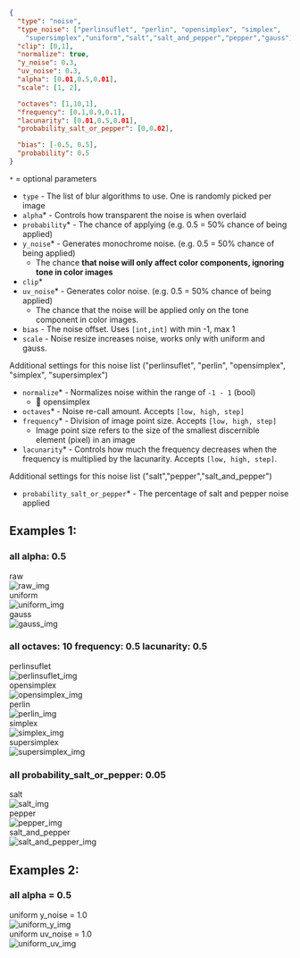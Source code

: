 ```json
{
  "type": "noise",
  "type_noise": ["perlinsuflet", "perlin", "opensimplex", "simplex",
    "supersimplex","uniform","salt","salt_and_pepper","pepper","gauss"],
  "clip": [0,1],
  "normalize": true,
  "y_noise": 0.3,
  "uv_noise": 0.3,
  "alpha": [0.01,0.5,0.01],
  "scale": [1, 2],

  "octaves": [1,10,1],
  "frequency": [0.1,0.9,0.1],
  "lacunarity": [0.01,0.5,0.01],
  "probability_salt_or_pepper": [0,0.02],

  "bias": [-0.5, 0.5],
  "probability": 0.5
}
```
`*` = optional parameters


- `type` - The list of blur algorithms to use. One is randomly picked per image
- `alpha`* - Controls how transparent the noise is when overlaid
- `probability`* - The chance of applying (e.g. 0.5 = 50% chance of being applied)
- `y_noise`* - Generates monochrome noise. (e.g. 0.5 = 50% chance of being applied)
  - The chance **that noise will only affect color components, ignoring tone in color images**
- `clip`* 
- `uv_noise`* - Generates color noise. (e.g. 0.5 = 50% chance of being applied)
  - The chance that the noise will be applied only on the tone component in color images.
- `bias` - The noise offset. Uses `[int,int]` with min -1, max 1
- `scale` - Noise resize increases noise, works only with uniform and gauss.

Additional settings for this noise list ("perlinsuflet", "perlin", "opensimplex", "simplex", "supersimplex")
- `normalize`* - Normalizes noise within the range of `-1 - 1` (bool)
  - 👋 opensimplex
- `octaves`* - Noise re-call amount. Accepts `[low, high, step]`
- `frequency`* - Division of image point size. Accepts `[low, high, step]`
  - Image point size refers to the size of the smallest discernible element (pixel) in an image
- `lacunarity`* - Controls how much the frequency decreases when the frequency is multiplied by the lacunarity. Accepts `[low, high, step]`.

Additional settings for this noise list ("salt","pepper","salt_and_pepper")
- `probability_salt_or_pepper`* - The percentage of salt and pepper noise applied
## Examples 1:
### all alpha: 0.5
<div> raw</div>
<img src="images/noise/raw.png" title="raw_img">
<div> uniform</div>
<img src="images/noise/uniform.png" title="uniform_img">
<div> gauss</div>
<img src="images/noise/gauss.png" title="gauss_img">

### all octaves: 10 frequency: 0.5 lacunarity: 0.5
<div> perlinsuflet</div>
<img src="images/noise/perlinsuflet.png" title="perlinsuflet_img">
<div> opensimplex</div>
<img src="images/noise/opensimplex.png" title="opensimplex_img">
<div> perlin</div>
<img src="images/noise/perlin.png" title="perlin_img">
<div> simplex</div>
<img src="images/noise/simplex.png" title="simplex_img">
<div> supersimplex</div>
<img src="images/noise/supersimplex.png" title="supersimplex_img">

### all probability_salt_or_pepper: 0.05
<div> salt</div>
<img src="images/noise/salt.png" title="salt_img">
<div> pepper</div>
<img src="images/noise/pepper.png" title="pepper_img">
<div> salt_and_pepper</div>
<img src="images/noise/salt_and_pepper.png" title="salt_and_pepper_img">

## Examples 2:
### all alpha = 0.5
<div> uniform y_noise = 1.0</div>
<img src="images/noise/uniform_y.png" title="uniform_y_img">
<div> uniform uv_noise = 1.0</div>
<img src="images/noise/uniform_uv.png" title="uniform_uv_img">


